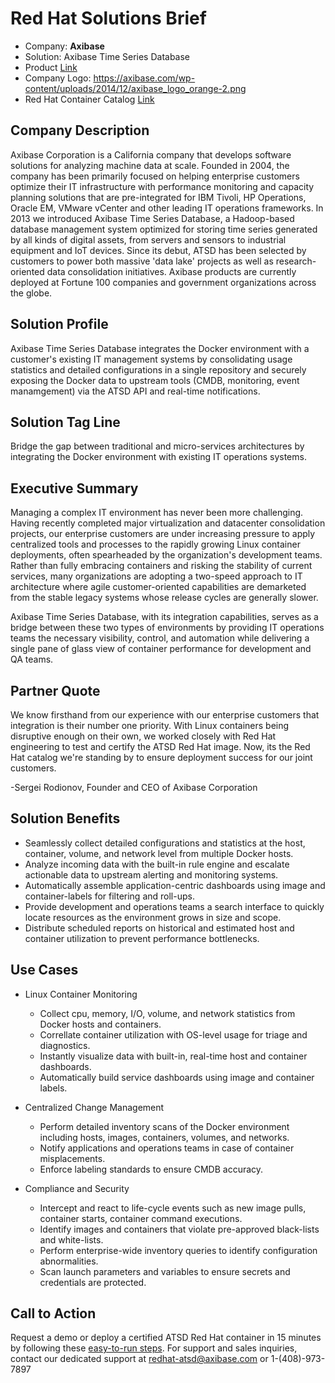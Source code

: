 # Red Hat Solutions Brief

* Company: **Axibase**
* Solution: Axibase Time Series Database
* Product [Link](https://axibase.com/products/axibase-time-series-database/)
* Company Logo: https://axibase.com/wp-content/uploads/2014/12/axibase_logo_orange-2.png
* Red Hat Container Catalog [Link](https://access.redhat.com/containers/?tab=tags#/registry.connect.redhat.com/axibase/atsd)

## Company Description

Axibase Corporation is a California company that develops software solutions for analyzing machine data at scale. Founded in 2004, the company has been primarily focused on helping enterprise customers optimize their IT infrastructure with performance monitoring and capacity planning solutions that are pre-integrated for IBM Tivoli, HP Operations, Oracle EM, VMware vCenter and other leading IT operations frameworks. In 2013 we introduced Axibase Time Series Database, a Hadoop-based database management system optimized for storing time series generated by all kinds of digital assets, from servers and sensors to industrial equipment and IoT devices. Since its debut, ATSD has been selected by customers to power both massive 'data lake' projects as well as research-oriented data consolidation initiatives. Axibase products are currently deployed at Fortune 100 companies and government organizations across the globe. 

## Solution Profile

Axibase Time Series Database integrates the Docker environment with a customer's existing IT management systems by consolidating usage statistics and detailed configurations in a single repository and securely exposing the Docker data to upstream tools (CMDB, monitoring, event manamgement) via the ATSD API and real-time notifications.

## Solution Tag Line

Bridge the gap between traditional and micro-services architectures by integrating the Docker environment with existing IT operations systems.

## Executive Summary

Managing a complex IT environment has never been more challenging. Having recently completed major virtualization and datacenter consolidation projects, our enterprise customers are under increasing pressure to apply centralized tools and processes to the rapidly growing Linux container deployments, often spearheaded by the organization's development teams. Rather than fully embracing containers and risking the stability of current services, many organizations are adopting a two-speed approach to IT architecture where agile customer-oriented capabilities are demarketed from the stable legacy systems whose release cycles are generally slower.

Axibase Time Series Database, with its integration capabilities, serves as a bridge between these two types of environments by providing IT operations teams the necessary visibility, control, and automation while delivering a single pane of glass view of container performance for development and QA teams.

## Partner Quote

We know firsthand from our experience with our enterprise customers that integration is their number one priority. With Linux containers being disruptive enough on their own, we worked closely with Red Hat engineering to test and certify the ATSD Red Hat image. Now, its the Red Hat catalog we're standing by to ensure deployment success for our joint customers.

-Sergei Rodionov, Founder and CEO of Axibase Corporation

## Solution Benefits

* Seamlessly collect detailed configurations and statistics at the host, container, volume, and network level from multiple Docker hosts.
* Analyze incoming data with the built-in rule engine and escalate actionable data to upstream alerting and monitoring systems.
* Automatically assemble application-centric dashboards using image and container-labels for filtering and roll-ups.
* Provide development and operations teams a search interface to quickly locate resources as the environment grows in size and scope.
* Distribute scheduled reports on historical and estimated host and container utilization to prevent performance bottlenecks.

## Use Cases

* Linux Container Monitoring
  - Collect cpu, memory, I/O, volume, and network statistics from Docker hosts and containers.
  - Correllate container utilization with OS-level usage for triage and diagnostics.
  - Instantly visualize data with built-in, real-time host and container dashboards.
  - Automatically build service dashboards using image and container labels.

* Centralized Change Management
  - Perform detailed inventory scans of the Docker environment including hosts, images, containers, volumes, and networks.
  - Notify applications and operations teams in case of container misplacements.
  - Enforce labeling standards to ensure CMDB accuracy.

* Compliance and Security
  - Intercept and react to life-cycle events such as new image pulls, container starts, container command executions.
  - Identify images and containers that violate pre-approved black-lists and white-lists.
  - Perform enterprise-wide inventory queries to identify configuration abnormalities.
  - Scan launch parameters and variables to ensure secrets and credentials are protected.


## Call to Action

Request a demo or deploy a certified ATSD Red Hat container in 15 minutes by following these [easy-to-run steps](https://github.com/axibase/axibase-collector/blob/master/jobs/docker/docker-compose-rhel.md). For support and sales inquiries, contact our dedicated support at redhat-atsd@axibase.com or 1-(408)-973-7897
